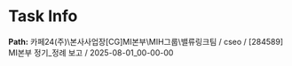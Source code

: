 # Task Info

**Path:** 카페24(주)\본사사업장\[CG]MI본부\MIH그룹\밸류링크팀 / cseo / [284589] MI본부 정기_정례 보고 / 2025-08-01_00-00-00

